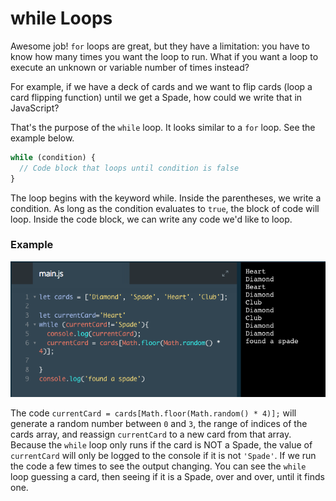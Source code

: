 # while Loops

Awesome job! `for` loops are great, but they have a limitation: you have to know how many times you want the loop to run. What if you want a loop to execute an unknown or variable number of times instead?

For example, if we have a deck of cards and we want to flip cards (loop a card flipping function) until we get a Spade, how could we write that in JavaScript?

That's the purpose of the `while` loop. It looks similar to a `for` loop. See the example below.

```js
while (condition) {
  // Code block that loops until condition is false
}
```
The loop begins with the keyword while.
Inside the parentheses, we write a condition. As long as the condition evaluates to `true`, the block of code will loop.
Inside the code block, we can write any code we'd like to loop.

### Example

![while-loop](../while-loop.png)

The code `currentCard = cards[Math.floor(Math.random() * 4)];` will generate a random number between `0` and `3`, the range of indices of the cards array, and reassign `currentCard` to a new card from that array. Because the `while` loop only runs if the card is NOT a Spade, the value of `currentCard` will only be logged to the console if it is not `'Spade'`.
If we run the code a few times to see the output changing. You can see the `while` loop guessing a card, then seeing if it is a Spade, over and over, until it finds one.

